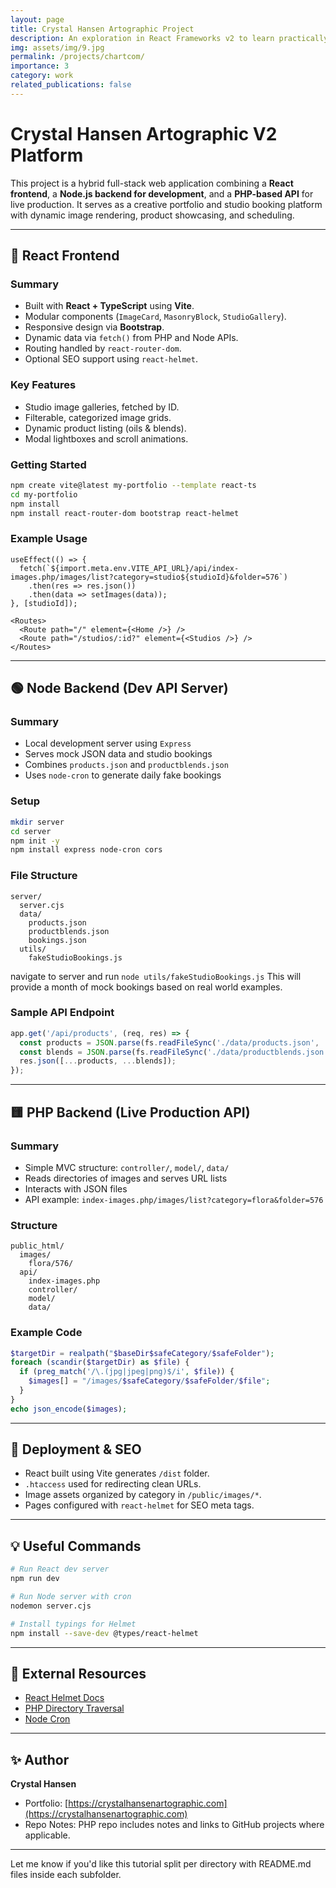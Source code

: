 ```yaml
---
layout: page
title: Crystal Hansen Artographic Project
description: An exploration in React Frameworks v2 to learn practically with an html site and includes.
img: assets/img/9.jpg
permalink: /projects/chartcom/
importance: 3
category: work
related_publications: false
---
```


# Crystal Hansen Artographic V2 Platform

This project is a hybrid full-stack web application combining a **React frontend**, a **Node.js backend for development**, and a **PHP-based API** for live production. It serves as a creative portfolio and studio booking platform with dynamic image rendering, product showcasing, and scheduling.

---

## 🚀 React Frontend

### Summary

- Built with **React + TypeScript** using **Vite**.
- Modular components (`ImageCard`, `MasonryBlock`, `StudioGallery`).
- Responsive design via **Bootstrap**.
- Dynamic data via `fetch()` from PHP and Node APIs.
- Routing handled by `react-router-dom`.
- Optional SEO support using `react-helmet`.

### Key Features

- Studio image galleries, fetched by ID.
- Filterable, categorized image grids.
- Dynamic product listing (oils & blends).
- Modal lightboxes and scroll animations.

### Getting Started

```bash
npm create vite@latest my-portfolio --template react-ts
cd my-portfolio
npm install
npm install react-router-dom bootstrap react-helmet
```

### Example Usage

```tsx
useEffect(() => {
  fetch(`${import.meta.env.VITE_API_URL}/api/index-images.php/images/list?category=studio${studioId}&folder=576`)
    .then(res => res.json())
    .then(data => setImages(data));
}, [studioId]);
```

```tsx
<Routes>
  <Route path="/" element={<Home />} />
  <Route path="/studios/:id?" element={<Studios />} />
</Routes>
```

---

## 🟢 Node Backend (Dev API Server)

### Summary

- Local development server using `Express`
- Serves mock JSON data and studio bookings
- Combines `products.json` and `productblends.json`
- Uses `node-cron` to generate daily fake bookings

### Setup

```bash
mkdir server
cd server
npm init -y
npm install express node-cron cors
```

### File Structure

```
server/
  server.cjs
  data/
    products.json
    productblends.json
    bookings.json
  utils/
    fakeStudioBookings.js
```
navigate to server and run `node utils/fakeStudioBookings.js`
This will provide a month of mock bookings based on real world examples.


### Sample API Endpoint

```js
app.get('/api/products', (req, res) => {
  const products = JSON.parse(fs.readFileSync('./data/products.json', 'utf8'));
  const blends = JSON.parse(fs.readFileSync('./data/productblends.json', 'utf8'));
  res.json([...products, ...blends]);
});
```

---

## 🟨 PHP Backend (Live Production API)

### Summary

- Simple MVC structure: `controller/`, `model/`, `data/`
- Reads directories of images and serves URL lists
- Interacts with JSON files
- API example: `index-images.php/images/list?category=flora&folder=576`

### Structure

```
public_html/
  images/
    flora/576/
  api/
    index-images.php
    controller/
    model/
    data/
```

### Example Code

```php
$targetDir = realpath("$baseDir$safeCategory/$safeFolder");
foreach (scandir($targetDir) as $file) {
  if (preg_match('/\.(jpg|jpeg|png)$/i', $file)) {
    $images[] = "/images/$safeCategory/$safeFolder/$file";
  }
}
echo json_encode($images);
```

---

## 📎 Deployment & SEO

- React built using Vite generates `/dist` folder.
- `.htaccess` used for redirecting clean URLs.
- Image assets organized by category in `/public/images/*`.
- Pages configured with `react-helmet` for SEO meta tags.

---

## 💡 Useful Commands

```bash
# Run React dev server
npm run dev

# Run Node server with cron
nodemon server.cjs

# Install typings for Helmet
npm install --save-dev @types/react-helmet
```

---

## 🔗 External Resources

- [React Helmet Docs](https://github.com/nfl/react-helmet)
- [PHP Directory Traversal](https://www.php.net/manual/en/function.scandir.php)
- [Node Cron](https://www.npmjs.com/package/node-cron)

---

## ✨ Author

**Crystal Hansen**

- Portfolio: [https://crystalhansenartographic.com](https://crystalhansenartographic.com)
- Repo Notes: PHP repo includes notes and links to GitHub projects where applicable.

---

Let me know if you'd like this tutorial split per directory with README.md files inside each subfolder.

